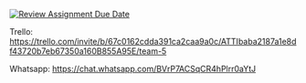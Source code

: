 [![Review Assignment Due Date](https://classroom.github.com/assets/deadline-readme-button-22041afd0340ce965d47ae6ef1cefeee28c7c493a6346c4f15d667ab976d596c.svg)](https://classroom.github.com/a/oZBp5p5Q)

Trello: https://trello.com/invite/b/67c0162cdda391ca2caa9a0c/ATTIbaba2187a1e8df43720b7eb67350a160B855A95E/team-5

Whatsapp:
https://chat.whatsapp.com/BVrP7ACSqCR4hPlrr0aYtJ
